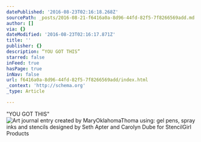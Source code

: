 ```yaml
---
datePublished: '2016-08-23T02:16:18.268Z'
sourcePath: _posts/2016-08-21-f6416a0a-8d96-44fd-82f5-7f8266569add.md
author: []
via: {}
dateModified: '2016-08-23T02:16:17.871Z'
title: ''
publisher: {}
description: “YOU GOT THIS”
starred: false
inFeed: true
hasPage: true
inNav: false
url: f6416a0a-8d96-44fd-82f5-7f8266569add/index.html
_context: 'http://schema.org'
_type: Article

---
```

"YOU GOT THIS"
![Art journal entry created by MaryOklahomaThoma using: gel pens, spray inks and stencils designed by Seth Apter and Carolyn Dube for StencilGirl Products](https://s3-us-west-2.amazonaws.com/the-grid-img/p/ea27fcf901dbec8cb3301073687782aae3ec0762.jpg)